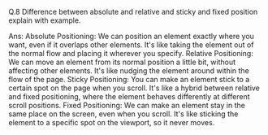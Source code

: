 Q.8 Difference between absolute and relative and sticky and fixed position explain with example.

Ans: Absolute Positioning:
                         We can position an element exactly where you want, even if it overlaps other elements.
                         It's like taking the element out of the normal flow and placing it wherever you specify.
Relative Positioning:
                         We can move an element from its normal position a little bit, without affecting other elements.
                         It's like nudging the element around within the flow of the page.
Sticky Positioning:
                         You can make an element stick to a certain spot on the page when you scroll.
                         It's like a hybrid between relative and fixed positioning, where the element behaves differently at different scroll positions.
Fixed Positioning:
                         We can make an element stay in the same place on the screen, even when you scroll.
                         It's like sticking the element to a specific spot on the viewport, so it never moves.
    










